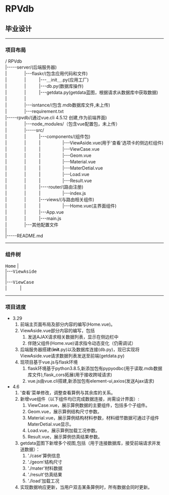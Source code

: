 # RPVdb
## 毕业设计

***

### 项目布局  
/ RPVdb  
|-----server/(后端服务器)  
|　　　　|---flaskr/(包含应用代码和文件)  
|　　　　|　　　|---＿init＿.py(应用工厂)  
|　　　　|　　　|---db.py(数据库操作)  
|　　　　|　　　|---getdata.py(getdata蓝图，根据请求从数据库中获取数据)  
|　　　　|  
|　　　　|---isntance/(包含.mdb数据库文件,未上传)  
|　　　　|---requirement.txt   
|-----rpvdb/(通过vue.cli 4.5.12 创建,作为前端界面)  
|　　　　|---node_modules/（包含vue配置包，未上传）  
|　　　　|-----src/  
|　　　　|　　　|---components/(组件包)  
|　　　　|　　　|　　　　　|---ViewAside.vue(用于'查看'选项卡的侧边栏组件)  
|　　　　|　　　|　　　　　|---ViewCase.vue  
|　　　　|　　　|　　　　　|---Geom.vue  
|　　　　|　　　|　　　　　|---Material.vue  
|　　　　|　　　|　　　　　|---MaterDetial.vue  
|　　　　|　　　|　　　　　|---Load.vue  
|　　　　|　　　|　　　　　|---Result.vue  
|　　　　|　　　|----router/(路由注册)  
|　　　　|　　　|　　　　　|---index.js  
|　　　　|　　　|---views/(与路由相关组件)  
|　　　　|　　　|　　　　　|---Home.vue(主界面组件)  
|　　　　|　　　|---App.vue  
|　　　　|　　　|---main.js  
|　　　　|---其他配置文件  
|  
|-----README.md  

***
### 组件树

<kbd>Home</kbd>
|  
|---<kbd>ViewAside</kbd>  
|  
|---<kbd>ViewCase</kbd>  
|　　　|

***


### 项目进度  
+ 3.29  
    1. 前端主页面布局及部分内容的编写(Home.vue)。  
    2. ViewAside.vue部分内容的编写，包括  
       1. 发送AJAX请求相关数据列表，显示在侧边栏中  
       2. 伴随父组件(Home.vue)请求指令动态变化（仍需调试）  
    3. 后端服务器搭建(__init__.py)以及数据库连接(db.py)，现已实现将ViewAside.vue请求数据列表发送至前端(getdata.py)
    4. 现项目基于vue.js与flask环境  
        1. flask环境基于python3.8.5,新添加包有pypyodbc(用于读取.mdb数据库文件),flask_cors拓展(用于接收跨域请求)
        2. vue.js由vue.cli搭建,新添加包有element-ui,axios(发送Ajax请求)
+ 4.6  
    1. '查看'菜单修改，调整查看算例与其余库的关系。  
    2. 新增vue组件（以下组件均已完成数据连接，尚需设计界面）:  
        1. ViewCase.vue，展示算例数据的主要组件，包括多个子组件。
        2. Geom.vue，展示算例结构尺寸参数。
        3. Material.vue，展示算例结构材料参数，材料细节数据可通过子组件MaterDetial.vue显示。
        4. Load.vue，展示算例加载工况参数。
        5. Result.vue，展示算例仿真结果参数。
    3. getdata蓝图下新增多个视图,包括（用于连接数据库，接受前端请求并发送数据）：
        1. './case'算例信息
        2. './geom'结构尺寸
        3. './mater'材料数据
        4. './result'仿真结果
        5. './load'加载工况
    4. 实现数据响应更新，当用户双击某条算例时，所有数据会同时更新。

